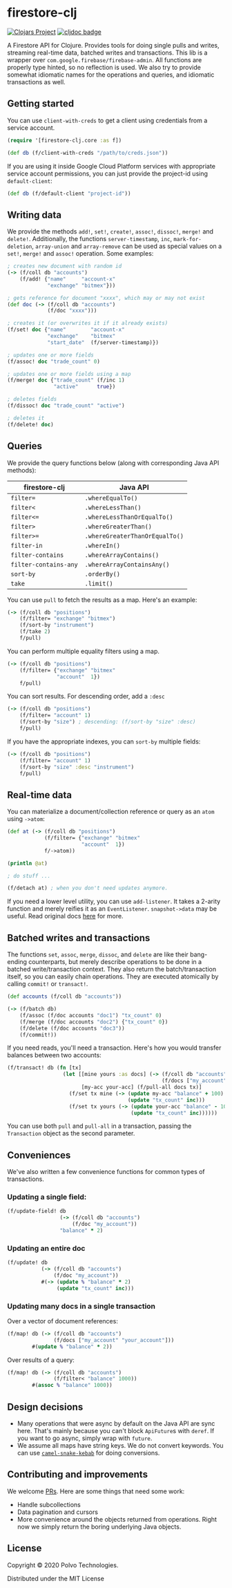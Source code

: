 # firestore-clj 
[![Clojars Project](https://img.shields.io/clojars/v/polvo/firestore-clj.svg)](https://clojars.org/polvo/firestore-clj)
[![cljdoc badge](https://cljdoc.org/badge/polvo/firestore-clj)](https://cljdoc.org/d/polvo/firestore-clj/CURRENT)

A Firestore API for Clojure. Provides tools for doing single pulls and writes, streaming real-time data,
batched writes and transactions.
This lib is a wrapper over `com.google.firebase/firebase-admin`. All functions are properly
type hinted, so no reflection is used. We also try to provide somewhat idiomatic names for the 
operations and queries, and idiomatic transactions as well.

## Getting started

You can use `client-with-creds` to get a client using credentials from a service account.

```clojure
(require '[firestore-clj.core :as f])

(def db (f/client-with-creds "/path/to/creds.json"))
```

If you are using it inside Google Cloud Platform services with appropriate service account permissions, 
you can just provide the project-id using `default-client`:

```clojure
(def db (f/default-client "project-id"))
```

## Writing data

We provide the methods `add!`, `set!`, `create!`, `assoc!`, `dissoc!`, `merge!` and `delete!`. 
Additionally, the functions `server-timestamp`, `inc`, `mark-for-deletion`, 
`array-union` and `array-remove` can be used as special values on a `set!`, `merge!` and `assoc!` operation. Some examples:

```clojure
; creates new document with random id
(-> (f/coll db "accounts")
    (f/add! {"name"     "account-x"
             "exchange" "bitmex"}))

; gets reference for document "xxxx", which may or may not exist
(def doc (-> (f/coll db "accounts")
             (f/doc "xxxx")))

; creates it (or overwrites it if it already exists)
(f/set! doc {"name"        "account-x"
             "exchange"    "bitmex"
             "start_date"  (f/server-timestamp)})

; updates one or more fields
(f/assoc! doc "trade_count" 0)

; updates one or more fields using a map
(f/merge! doc {"trade_count" (f/inc 1)
               "active"      true})

; deletes fields
(f/dissoc! doc "trade_count" "active")

; deletes it
(f/delete! doc)
```

## Queries

We provide the query functions below (along with corresponding Java API methods):

| firestore-clj | Java API |
| --- | ---  |
| `filter=`      | `.whereEqualTo()` |
| `filter<`      | `.whereLessThan()` |
| `filter<=`     | `.whereLessThanOrEqualTo()` |
| `filter>`      | `.whereGreaterThan()` |
| `filter>=`     | `.whereGreaterThanOrEqualTo()` |
| `filter-in`           | `.whereIn() ` |
| `filter-contains`     | `.whereArrayContains() ` |
| `filter-contains-any` | `.whereArrayContainsAny() ` |
| `sort-by`     | `.orderBy()` |
| `take`         | `.limit()` |

You can use `pull` to fetch the results as a map. Here's an example:

```clojure
(-> (f/coll db "positions")
    (f/filter= "exchange" "bitmex") 
    (f/sort-by "instrument")
    (f/take 2)
    f/pull)
``` 

You can perform multiple equality filters using a map.

```clojure
(-> (f/coll db "positions")
    (f/filter= {"exchange" "bitmex" 
                "account"  1}) 
    f/pull)
```

You can sort results. For descending order, add a `:desc`

```clojure
(-> (f/coll db "positions")
    (f/filter= "account" 1)
    (f/sort-by "size") ; descending: (f/sort-by "size" :desc) 
    f/pull)
```

If you have the appropriate indexes, you can `sort-by` multiple fields:

```clojure
(-> (f/coll db "positions")
    (f/filter= "account" 1)
    (f/sort-by "size" :desc "instrument") 
    f/pull)
```

## Real-time data

You can materialize a document/collection reference or query as an `atom` using `->atom`:

```clojure
(def at (-> (f/coll db "positions")
            (f/filter= {"exchange" "bitmex" 
                        "account"  1}) 
            f/->atom))

(println @at)

; do stuff ...

(f/detach at) ; when you don't need updates anymore.
```

If you need a lower level utility, you can use `add-listener`. It takes a 2-arity function and merely reifies it
as an `EventListener`. `snapshot->data` may be useful. Read original docs [here](https://firebase.google.com/docs/firestore/query-data/listen#events-local-changes) 
for more.

## Batched writes and transactions

The functions `set`, `assoc`, `merge`, `dissoc`, and `delete` are like their 
bang-ending counterparts, but merely describe operations to be done in 
a batched write/transaction context. They also return the batch/transaction itself, 
so you can easily chain operations. They are executed atomically by calling
`commit!` or `transact!`. 

```clojure
(def accounts (f/coll db "accounts"))

(-> (f/batch db)
    (f/assoc (f/doc accounts "doc1") "tx_count" 0)
    (f/merge (f/doc accounts "doc2") {"tx_count" 0})
    (f/delete (f/doc accounts "doc3"))
    (f/commit!))
```

If you need reads, you'll need a transaction. Here's how you would transfer
balances between two accounts:

```clojure
(f/transact! db (fn [tx]
                  (let [[mine yours :as docs] (-> (f/coll db "accounts")
                                                  (f/docs ["my_account" "your_account"]))
                        [my-acc your-acc] (f/pull-all docs tx)]
                    (f/set tx mine (-> (update my-acc "balance" + 100)
                                       (update "tx_count" inc)))
                    (f/set tx yours (-> (update your-acc "balance" - 100)
                                        (update "tx_count" inc))))))
```

You can use both `pull` and `pull-all` in a transaction, passing the `Transaction` object as the second parameter.

## Conveniences

We've also written a few convenience functions for common types of transactions. 

### Updating a single field:

```clojure
(f/update-field! db
                 (-> (f/coll db "accounts")
                     (f/doc "my_account"))
                 "balance" * 2)
```

### Updating an entire doc

```clojure
(f/update! db
           (-> (f/coll db "accounts")
               (f/doc "my_account"))
           #(-> (update % "balance" * 2)
                (update "tx_count" inc)))
```

### Updating many docs in a single transaction

Over a vector of document references:

```clojure
(f/map! db (-> (f/coll db "accounts")
               (f/docs ["my_account" "your_account"]))
        #(update % "balance" * 2))
```

Over results of a query:

```clojure
(f/map! db (-> (f/coll db "accounts")
               (f/filter< "balance" 1000))
        #(assoc % "balance" 1000))
```

## Design decisions 

* Many operations that were async by default on the Java API are sync here. That's mainly because you can't block
`ApiFuture`s with `deref`. If you want to go async, simply wrap with `future`.
* We assume all maps have string keys. We do not convert keywords. You can use
[`camel-snake-kebab`](https://clj-commons.org/camel-snake-kebab/) for doing conversions.

## Contributing and improvements

We welcome [PRs](https://github.com/polvotech/firestore-clj/compare). Here are some things that need some work:

* Handle subcollections
* Data pagination and cursors
* More convenience around the objects returned from operations. Right now we simply return the boring underlying
Java objects.

## License

Copyright © 2020 Polvo Technologies. 

Distributed under the MIT License